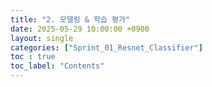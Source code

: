 ```yaml
---
title: "2. 모델링 & 학습 평가"
date: 2025-05-29 10:00:00 +0900
layout: single
categories: ["Sprint_01_Resnet_Classifier"]
toc : true
toc_label: "Contents"
---
```

